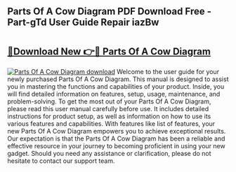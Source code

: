 ## Parts Of A Cow Diagram PDF Download Free - Part-gTd User Guide Repair iazBw

# <h2><a href="http://dfpp7x5.blite.top/?on=Parts+Of+A+Cow+Diagram">🔗Download New 👉🔴 Parts Of A Cow Diagram</a></h2>

[![Parts Of A Cow Diagram download](https://i.imgur.com/lujVjoI.png)](http://dfpp7x5.blite.top/?on=Parts+Of+A+Cow+Diagram)
Welcome to the user guide for your newly purchased Parts Of A Cow Diagram. This manual is designed to assist you in mastering the functions and capabilities of your product. Inside, you will find detailed information on features, setup, usage, maintenance, and problem-solving. To get the most out of your Parts Of A Cow Diagram, please read this user manual carefully before use. It includes detailed instructions for product setup, as well as information on how to use its various features and capabilities. With features like list of features, your new Parts Of A Cow Diagram empowers you to achieve exceptional results. Our expectation is that the Parts Of A Cow Diagram has been a reliable and effective resource in your journey to becoming proficient in using your new gadget. Should you need any assistance or clarification, please do not hesitate to contact our support team.
